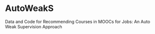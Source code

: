 # AutoWeakS
Data and Code for Recommending Courses in MOOCs for Jobs: An Auto Weak Supervision Approach
